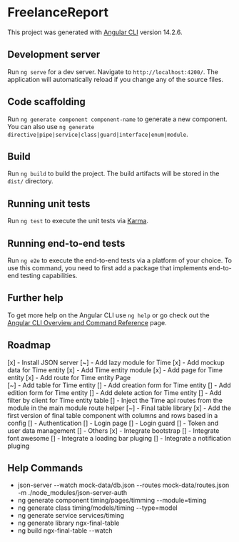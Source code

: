# FreelanceReport

This project was generated with [Angular CLI](https://github.com/angular/angular-cli) version 14.2.6.

## Development server

Run `ng serve` for a dev server. Navigate to `http://localhost:4200/`. The application will automatically reload if you change any of the source files.

## Code scaffolding

Run `ng generate component component-name` to generate a new component. You can also use `ng generate directive|pipe|service|class|guard|interface|enum|module`.

## Build

Run `ng build` to build the project. The build artifacts will be stored in the `dist/` directory.

## Running unit tests

Run `ng test` to execute the unit tests via [Karma](https://karma-runner.github.io).

## Running end-to-end tests

Run `ng e2e` to execute the end-to-end tests via a platform of your choice. To use this command, you need to first add a package that implements end-to-end testing capabilities.

## Further help

To get more help on the Angular CLI use `ng help` or go check out the [Angular CLI Overview and Command Reference](https://angular.io/cli) page.



## Roadmap
[x] - Install JSON server
[~] - Add lazy module for Time
    [x] - Add mockup data for Time entity
    [x] - Add Time entity module
    [x] - Add page for Time entity
    [x] - Add route for Time entity Page    
    [~] - Add table for Time entity
    [] - Add creation form for Time entity
    [] - Add edition form for Time entity
    [] - Add delete action for Time entity
    [] - Add filter by client for Time entity table
    [] - Inject the Time api routes from the module in the main module route helper
[~] - Final table library
    [x] - Add the first version of final table component with columns and rows based in a config
[] - Authentication
    [] - Login page
    [] - Login guard
    [] - Token and user data management
[] - Others
    [x] - Integrate bootstrap
    [] - Integrate font awesome
    [] - Integrate a loading bar pluging
    [] - Integrate a notification pluging



## Help Commands
- json-server --watch mock-data/db.json --routes mock-data/routes.json -m ./node_modules/json-server-auth
- ng generate component timing/pages/timming --module=timing
- ng generate class timing/models/timing --type=model
- ng generate service services/timing
- ng generate library ngx-final-table
- ng build ngx-final-table --watch